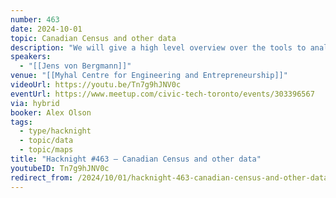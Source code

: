 ```yaml
---
number: 463
date: 2024-10-01
topic: Canadian Census and other data
description: "We will give a high level overview over the tools to analyze, process and visualize Canadian data that we developed and use regularly in our workflows: CensusMapper and the {cancensus}, {cansim}, {cmhc}, {tongfen}, {canbank} and {canpumf} R packages."
speakers:
  - "[[Jens von Bergmann]]"
venue: "[[Myhal Centre for Engineering and Entrepreneurship]]"
videoUrl: https://youtu.be/Tn7g9hJNV0c
eventUrl: https://www.meetup.com/civic-tech-toronto/events/303396567
via: hybrid
booker: Alex Olson
tags:
  - type/hacknight
  - topic/data
  - topic/maps
title: "Hacknight #463 – Canadian Census and other data"
youtubeID: Tn7g9hJNV0c
redirect_from: /2024/10/01/hacknight-463-canadian-census-and-other-data-with-jens-von-bergmann/
---
```

